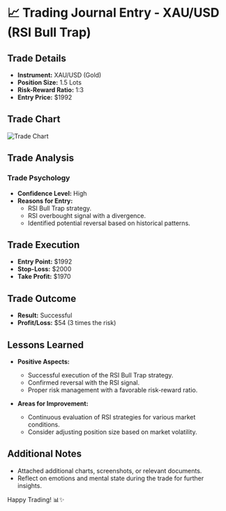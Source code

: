 # 📈 Trading Journal Entry - XAU/USD (RSI Bull Trap)

## Trade Details

- **Instrument:** XAU/USD (Gold)
- **Position Size:** 1.5 Lots
- **Risk-Reward Ratio:** 1:3
- **Entry Price:** $1992

## Trade Chart

![Trade Chart](insert_chart_image_url_here)

## Trade Analysis

### Trade Psychology

- **Confidence Level:** High
- **Reasons for Entry:**
  - RSI Bull Trap strategy.
  - RSI overbought signal with a divergence.
  - Identified potential reversal based on historical patterns.

## Trade Execution

- **Entry Point:** $1992
- **Stop-Loss:** $2000
- **Take Profit:** $1970

## Trade Outcome

- **Result:** Successful
- **Profit/Loss:** $54 (3 times the risk)

## Lessons Learned

- **Positive Aspects:**
  - Successful execution of the RSI Bull Trap strategy.
  - Confirmed reversal with the RSI signal.
  - Proper risk management with a favorable risk-reward ratio.

- **Areas for Improvement:**
  - Continuous evaluation of RSI strategies for various market conditions.
  - Consider adjusting position size based on market volatility.

## Additional Notes

- Attached additional charts, screenshots, or relevant documents.
- Reflect on emotions and mental state during the trade for further insights.

Happy Trading! 📊✨
